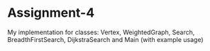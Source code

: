 # Assignment-4
My implementation for classes:  Vertex, WeightedGraph, Search, BreadthFirstSearch, DijkstraSearch and Main (with example usage) 
